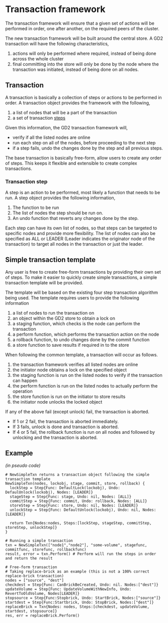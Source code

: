 # Transaction framework

The transaction framework will ensure that a given set of actions will be performed in order, one after another, on the required peers of the cluster.

The new transaction framework will be built around the central store.
A GD2 transaction will have the following characteristics,

1. actions will only be performed where required, instead of being done across the whole cluster
2. final committing into the store will only be done by the node where the transaction was initiated, instead of being done on all nodes.


## Transaction

A transaction is basically a collection of steps or actions to be performed in order.
A transaction object provides the framework with the following,

1. a list of nodes that will be a part of the transaction
2. a set of transaction [steps](#transaction-step)

Given this information, the GD2 transaction framework will,

- verify if all the listed nodes are online
- run each step on all of the nodes, before proceeding to the next step
- if a step fails, undo the changes done by the step and all previous steps.

The base transaction is basically free-form, allow users to create any order of steps. This keeps it flexible and extensible to create complex transactions.

### Transaction step
A step is an action to be performed, most likely a function that needs to be run.
A step object provides the following information,

1. The function to be run
2. The list of nodes the step should be run on.
3. An undo function that reverts any changes done by the step.

Each step can have its own list of nodes, so that steps can be targeted to specific nodes and provide more flexibility. The list of nodes can also be specified as ALL or LEADER (Leader indicates the originator node of the transaction) to target all nodes in the transaction or just the leader.

## Simple transaction template

Any user is free to create free-form transactions by providing their own set of steps.
To make it easier to quickly create simple transactions, a simple transaction template will be provided.

The template will be based on the existing four step transaction algorithm being used.
The template requires users to provide the following information

1. a list of nodes to run the transaction on
2. an object within the GD2 store to obtain a lock on
3. a staging function, which checks is the node can perform the transaction
4. a perform function, which performs the transaction action on the node
5. a rollback function, to undo changes done by the commit function
6. a store function to save results if required in to the store

When following the common template, a transaction will occur as follows.

1. the transaction framework verifies all listed nodes are online
2. the initiator node obtains a lock on the specified object
3. the staging function is run on the listed nodes to verify if the transaction can happen
4. the perform function is run on the listed nodes to actually perform the operation
5. the store function is run on the initiator to store results
6. the initiator node unlocks the locked object

If any of the above fail (except unlock) fail, the transaction is aborted.
- If 1 or 2 fail, the transaction is aborted immediately.
- If 3 fails, unlock is done and transaction is aborted.
- If 4 or 5 fail, the rollback function is run on all nodes and followed by unlocking and the transaction is aborted.

## Example
_(in pseudo code)_
```
# NewSimpleTxn returns a transaction object following the simple transaction template
NewSimpleTxn(nodes, lockobj, stage, commit, store, rollback) {
  lockStep = Step{Func: DefaultLock(lockobj), Undo: DefaulUnlock(lockobj), Nodes: [LEADER]}
  stageStep = Step{Func: stage, Undo: nil, Nodes: [ALL]}
  commitStep = Step{Func: commit, Undo: rollback, Nodes: [ALL]}
  storeStep = Step{Func: store, Undo: nil, Nodes: [LEADER]}
  unlockStep = Step{Func: DefaultUnlock(lockobj), Undo: nil, Nodes: [LEADER]}

  return Txn{Nodes:nodes, Steps:[lockStep, stageStep, commitStep, storeStep, unlockStep]}
}

# Running a simple transaction
txn = NewSimpleTxn(["node1","node2"], "some-volume", stagefunc, commitfunc, storefunc, rollbackfunc)
result, error = txn.Perform() # Perform will run the steps in order and return the result

# Free-form transaction
# Taking replace-brick as an example (this is not a 100% correct replace-brick transaction)
nodes = ["source", "dest"]
checkdest = Step{Func: CanBrickBeCreated, Undo: nil. Nodes:["dest"]}
updateVolume = Step{Func: UpdateVolumeWithNewInfo, Undo: RevertToOldVolume, Nodes[LEADER]}
stopsource = Step{Func:Stopbrick, Undo: StartBrick, Nodes:["source"]}
startdest = Step{Func:Startbrick, Undo: StopBrick, Nodes:["dest"]}
replaceBrick = Txn{Nodes: nodes, Steps:[checkdest, updateVolume, startdest, stopsource]}
res, err = replaceBrick.Perform()
```
